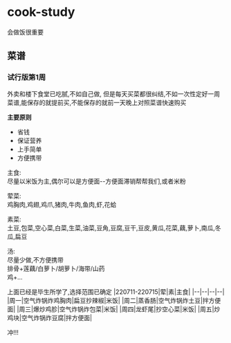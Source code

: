 # cook-study

会做饭很重要

## 菜谱



### 试行版第1周
外卖和楼下食堂已吃腻,不如自己做, 但是每天买菜都很纠结,不如一次性定好一周菜谱,能保存的就提前买,不能保存的就前一天晚上对照菜谱快速购买

**主要原则**
- 省钱
- 保证营养
- 上手简单
- 方便携带

主食:  
尽量以米饭为主,偶尔可以是方便面--方便面滞销帮帮我们,或者米粉

荤菜:  
鸡胸肉,鸡翅,鸡爪,猪肉,牛肉,鱼肉,虾,花蛤

素菜:  
土豆,包菜,空心菜,白菜,生菜,油菜,豆角,豆腐,豆干,豆皮,黄瓜,花菜,藕,萝卜,南瓜,冬瓜,扁豆

汤:  
尽量少做,不方便携带  
排骨+莲藕/白萝卜/胡萝卜/海带/山药  
鸡+...

上面已经是毕生所学了,选择范围已确定
|220711-220715|荤|素|主食|
|--|--|--|--|
|周一|空气炸锅炸鸡胸肉|扁豆抄辣椒|米饭|
|周二|蒸香肠|空气炸锅炸土豆|拌方便面|
|周三|爆炒鸡胗|空气炸锅炸包菜|米饭|
|周四|龙虾尾|抄空心菜|米饭|
|周五|炒鸡块|空气炸锅炸豆腐|拌方便面|



冲!!!
